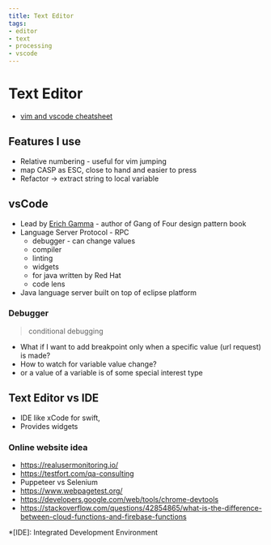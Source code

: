 ```yaml
---
title: Text Editor
tags:
- editor
- text
- processing
- vscode
---
```


# Text Editor

<TagLinks />

* [vim and vscode cheatsheet](https://www.barbarianmeetscoding.com/boost-your-coding-fu-with-vscode-and-vim/cheatsheet/)

## Features I use

* Relative numbering - useful for vim jumping
* map CASP as ESC, close to hand and easier to press
* Refactor -> extract string to local variable

## vsCode

* Lead by [Erich Gamma] - author of Gang of Four design pattern book
* Language Server Protocol - RPC
  * debugger - can change values
  * compiler
  * linting
  * widgets
  * for java written by Red Hat
  * code lens
* Java language server built on top of eclipse platform

### Debugger

> conditional debugging

* What if I want to add breakpoint only when a specific value (url request) is made?
* How to watch for variable value change?
* or a value of a variable is of some special interest type

## Text Editor vs IDE

* IDE like xCode for swift,
* Provides widgets

### Online website idea

* https://realusermonitoring.io/
* https://testfort.com/qa-consulting
* Puppeteer vs Selenium
* https://www.webpagetest.org/
* https://developers.google.com/web/tools/chrome-devtools
* https://stackoverflow.com/questions/42854865/what-is-the-difference-between-cloud-functions-and-firebase-functions


*[IDE]: Integrated Development Environment

[Erich Gamma]: https://en.wikipedia.org/wiki/Erich_Gamma

<Footer />
